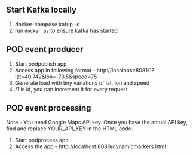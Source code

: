 ## Start Kafka locally
1. docker-compose kafup -d
2. run `docker ps` to ensure kafka has started

## POD event producer
1. Start podpublish app
2. Access app in following format - http://localhost:8081/1?lat=40.742&lon=-73.5&speed=75
3. Generate load with tiny variations of lat, lon and speed
4. /1 is id, you can increment it for every request

## POD event processing

Note - You need Google Maps API key. Once you have the actual API key, find and replace YOUR_API_KEY in the HTML code.

1. Start podprocess app
2. Access the app - http://localhost:8080/dynamicmarkers.html
